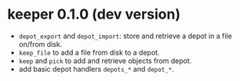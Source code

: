 # keeper 0.1.0 (dev version)

* `depot_export` and `depot_import`: store and retrieve a depot in a file on/from disk.
* `keep_file` to add a file from disk to a depot.
* `keep` and `pick` to add and retrieve objects from depot.
* add basic depot handlers `depots_*` and `depot_*`.
